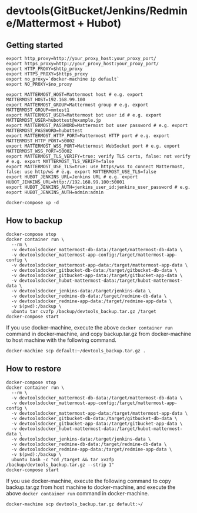# devtools(GitBucket/Jenkins/Redmine/Mattermost + Hubot)

## Getting started

```shell
export http_proxy=http://your_proxy_host:your_proxy_port/
export https_proxy=http://your_proxy_host:your_proxy_port/
export HTTP_PROXY=$http_proxy
export HTTPS_PROXY=$https_proxy
export no_proxy=`docker-machine ip default`
export NO_PROXY=$no_proxy

export MATTERMOST_HOST=Mattermost host # e.g. export MATTERMOST_HOST=192.168.99.100
export MATTERMOST_GROUP=Mattermost group # e.g. export MATTERMOST_GROUP=mmtest1
export MATTERMOST_USER=Mattermost bot user id # e.g. export MATTERMOST_USER=hubottest@example.jp
export MATTERMOST_PASSWORD=Mattermost bot user password # e.g. export MATTERMOST_PASSWORD=hubottest
export MATTERMOST_HTTP_PORT=Mattermost HTTP port # e.g. export MATTERMOST_HTTP_PORT=50002
export MATTERMOST_WSS_PORT=Mattermost WebSocket port # e.g. export MATTERMOST_WSS_PORT=50002
export MATTERMOST_TLS_VERIFY=true: verify TLS certs, false: not verify # e.g. export MATTERMOST_TLS_VERIFY=false
export MATTERMOST_USE_TLS=true: use https/wss to connect Mattermost, false: use http/ws # e.g. export MATTERMOST_USE_TLS=false
export HUBOT_JENKINS_URL=Jenkins URL # e.g. export HUBOT_JENKINS_URL=http://192.168.99.100:50001
export HUBOT_JENKINS_AUTH=jenkins_user_id:jenkins_user_password # e.g. export HUBOT_JENKINS_AUTH=admin:admin

docker-compose up -d
```

## How to backup
```shell
docker-compose stop
docker container run \
  --rm \
  -v devtoolsdocker_mattermost-db-data:/target/mattermost-db-data \
  -v devtoolsdocker_mattermost-app-config:/target/mattermost-app-config \
  -v devtoolsdocker_mattermost-app-data:/target/mattermost-app-data \
  -v devtoolsdocker_gitbucket-db-data:/target/gitbucket-db-data \
  -v devtoolsdocker_gitbucket-app-data:/target/gitbucket-app-data \
  -v devtoolsdocker_hubot-mattermost-data:/target/hubot-mattermost-data \
  -v devtoolsdocker_jenkins-data:/target/jenkins-data \
  -v devtoolsdocker_redmine-db-data:/target/redmine-db-data \
  -v devtoolsdocker_redmine-app-data:/target/redmine-app-data \
  -v $(pwd):/backup \
  ubuntu tar cvzfp /backup/devtools_backup.tar.gz /target
docker-compose start
```

If you use docker-machine, execute the above `docker container run` command in docker-machine, and copy backup.tar.gz from docker-machine to host machine with the following command.

```shell
docker-machine scp default:~/devtools_backup.tar.gz .
```

## How to restore
```shell
docker-compose stop
docker container run \
  --rm \
  -v devtoolsdocker_mattermost-db-data:/target/mattermost-db-data \
  -v devtoolsdocker_mattermost-app-config:/target/mattermost-app-config \
  -v devtoolsdocker_mattermost-app-data:/target/mattermost-app-data \
  -v devtoolsdocker_gitbucket-db-data:/target/gitbucket-db-data \
  -v devtoolsdocker_gitbucket-app-data:/target/gitbucket-app-data \
  -v devtoolsdocker_hubot-mattermost-data:/target/hubot-mattermost-data \
  -v devtoolsdocker_jenkins-data:/target/jenkins-data \
  -v devtoolsdocker_redmine-db-data:/target/redmine-db-data \
  -v devtoolsdocker_redmine-app-data:/target/redmine-app-data \
  -v $(pwd):/backup \
  ubuntu bash -c "cd /target && tar xvzfp /backup/devtools_backup.tar.gz --strip 1"
docker-compose start
```

If you use docker-machine, execute the following command to copy backup.tar.gz from host machine to docker-machine, and execute the above `docker container run` command in docker-machine.

```shell
docker-machine scp devtools_backup.tar.gz default:~/
```
